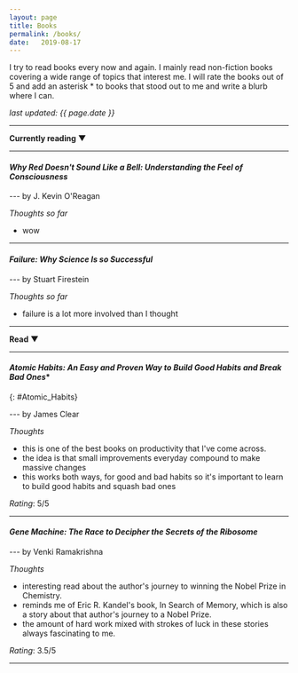 ```yaml
---
layout: page
title: Books
permalink: /books/
date:   2019-08-17
---
```


I try to read books every now and again. I mainly read non-fiction books covering a wide range of topics that interest me. I will rate the books out of 5 and add an asterisk * to books that stood out to me and write a blurb where I can.

*last updated: {{ page.date }}*

---

**Currently reading** &#9660;

---

#### _Why Red Doesn't Sound Like a Bell: Understanding the Feel of Consciousness_

--- by J. Kevin O'Reagan

_Thoughts so far_
* wow

---
#### _Failure: Why Science Is so Successful_

---  by Stuart Firestein
  
_Thoughts so far_
* failure is a lot more involved than I thought

---

**Read** &#9660;

---
#### _Atomic Habits: An Easy and Proven Way to Build Good Habits and Break Bad Ones_* 
{: #Atomic_Habits}

--- by James Clear
  
_Thoughts_
* this is one of the best books on productivity that I've come across.
* the idea is that small improvements everyday compound to make  massive changes
* this works both ways, for good and bad habits so it's important to learn to build good habits and squash bad ones

_Rating_: 5/5

---
#### _Gene Machine: The Race to Decipher the Secrets of the Ribosome_

--- by Venki Ramakrishna
  
_Thoughts_
* interesting read about the author's journey to winning the Nobel Prize in Chemistry. 
* reminds me of Eric R. Kandel's book, In Search of Memory, which is also a story about that author's journey to a Nobel Prize. 
* the amount of hard work mixed with strokes of luck in these stories always fascinating to me.

_Rating_: 3.5/5

---